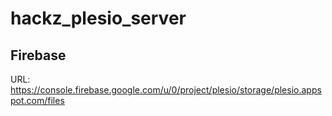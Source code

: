 # hackz_plesio_server

## Firebase
URL: https://console.firebase.google.com/u/0/project/plesio/storage/plesio.appspot.com/files